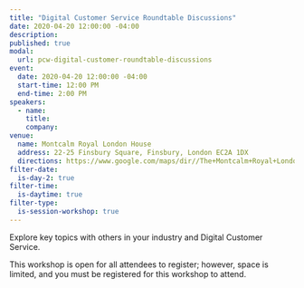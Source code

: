 ```yaml
---
title: "Digital Customer Service Roundtable Discussions"
date: 2020-04-20 12:00:00 -04:00
description:
published: true 
modal:
  url: pcw-digital-customer-roundtable-discussions
event:
  date: 2020-04-20 12:00:00 -04:00
  start-time: 12:00 PM
  end-time: 2:00 PM
speakers:
  - name:
    title:
    company:
venue:
  name: Montcalm Royal London House
  address: 22-25 Finsbury Square, Finsbury, London EC2A 1DX
  directions: https://www.google.com/maps/dir//The+Montcalm+Royal+London+House,+22-25+Finsbury+Square,+Finsbury,+London+EC2A+1DX,+United+Kingdom/@51.5215839,-0.0878437,17z/data=!4m8!4m7!1m0!1m5!1m1!1s0x48761caef3c10087:0x2c72c14a777c22b!2m2!1d-0.085655!2d51.5215839
filter-date:
  is-day-2: true
filter-time:
  is-daytime: true
filter-type:
  is-session-workshop: true
---
```


Explore key topics with others in your industry and Digital Customer Service.

This workshop is open for all attendees to register; however, space is limited, and you must be registered for this workshop to attend.
